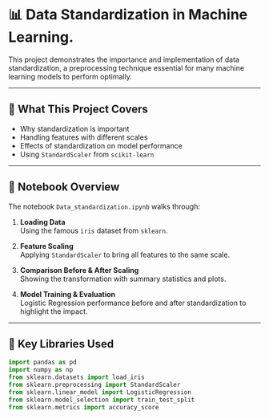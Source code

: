 # 📊 Data Standardization in Machine Learning.

This project demonstrates the importance and implementation of data standardization, a preprocessing technique essential for many machine learning models to perform optimally.

---

## 🧠 What This Project Covers

- Why standardization is important
- Handling features with different scales
- Effects of standardization on model performance
- Using `StandardScaler` from `scikit-learn`

---

## 📝 Notebook Overview

The notebook `Data_standardization.ipynb` walks through:

1. **Loading Data**  
   Using the famous `iris` dataset from `sklearn`.

2. **Feature Scaling**  
   Applying `StandardScaler` to bring all features to the same scale.

3. **Comparison Before & After Scaling**  
   Showing the transformation with summary statistics and plots.

4. **Model Training & Evaluation**  
   Logistic Regression performance before and after standardization to highlight the impact.

---

## 📌 Key Libraries Used

```python
import pandas as pd
import numpy as np
from sklearn.datasets import load_iris
from sklearn.preprocessing import StandardScaler
from sklearn.linear_model import LogisticRegression
from sklearn.model_selection import train_test_split
from sklearn.metrics import accuracy_score
